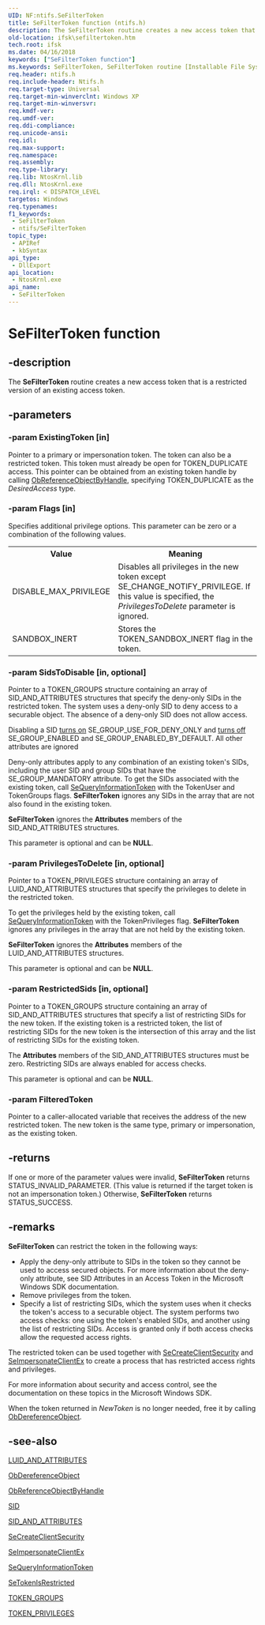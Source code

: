 ```yaml
---
UID: NF:ntifs.SeFilterToken
title: SeFilterToken function (ntifs.h)
description: The SeFilterToken routine creates a new access token that is a restricted version of an existing access token.
old-location: ifsk\sefiltertoken.htm
tech.root: ifsk
ms.date: 04/16/2018
keywords: ["SeFilterToken function"]
ms.keywords: SeFilterToken, SeFilterToken routine [Installable File System Drivers], ifsk.sefiltertoken, ntifs/SeFilterToken, seref_33edad21-5cc4-4bd9-86f1-b52c648fc87c.xml
req.header: ntifs.h
req.include-header: Ntifs.h
req.target-type: Universal
req.target-min-winverclnt: Windows XP
req.target-min-winversvr: 
req.kmdf-ver: 
req.umdf-ver: 
req.ddi-compliance: 
req.unicode-ansi: 
req.idl: 
req.max-support: 
req.namespace: 
req.assembly: 
req.type-library: 
req.lib: NtosKrnl.lib
req.dll: NtosKrnl.exe
req.irql: < DISPATCH_LEVEL
targetos: Windows
req.typenames: 
f1_keywords:
 - SeFilterToken
 - ntifs/SeFilterToken
topic_type:
 - APIRef
 - kbSyntax
api_type:
 - DllExport
api_location:
 - NtosKrnl.exe
api_name:
 - SeFilterToken
---
```


# SeFilterToken function


## -description

The <b>SeFilterToken</b> routine creates a new access token that is a restricted version of an existing access token.

## -parameters

### -param ExistingToken [in]


Pointer to a primary or impersonation token. The token can also be a restricted token. This token must already be open for TOKEN_DUPLICATE access. This pointer can be obtained from an existing token handle by calling <a href="/windows-hardware/drivers/ddi/wdm/nf-wdm-obreferenceobjectbyhandle">ObReferenceObjectByHandle</a>, specifying TOKEN_DUPLICATE as the <i>DesiredAccess</i> type.

### -param Flags [in]


Specifies additional privilege options. This parameter can be zero or a combination of the following values. 

<table>
<tr>
<th>Value</th>
<th>Meaning</th>
</tr>
<tr>
<td>
DISABLE_MAX_PRIVILEGE

</td>
<td>
Disables all privileges in the new token except SE_CHANGE_NOTIFY_PRIVILEGE. If this value is specified, the <i>PrivilegesToDelete</i> parameter is ignored. 

</td>
</tr>
<tr>
<td>
SANDBOX_INERT

</td>
<td>
Stores the TOKEN_SANDBOX_INERT flag in the token. 

</td>
</tr>
</table>

### -param SidsToDisable [in, optional]


Pointer to a TOKEN_GROUPS structure containing an array of SID_AND_ATTRIBUTES structures that specify the deny-only SIDs in the restricted token. The system uses a deny-only SID to deny access to a securable object. The absence of a deny-only SID does not allow access. 

Disabling a SID <u>turns on</u> SE_GROUP_USE_FOR_DENY_ONLY and <u>turns off</u> SE_GROUP_ENABLED and SE_GROUP_ENABLED_BY_DEFAULT. All other attributes are ignored 

Deny-only attributes apply to any combination of an existing token's SIDs, including the user SID and group SIDs that have the SE_GROUP_MANDATORY attribute. To get the SIDs associated with the existing token, call <a href="/windows-hardware/drivers/ddi/ntifs/nf-ntifs-sequeryinformationtoken">SeQueryInformationToken</a> with the TokenUser and TokenGroups flags. <b>SeFilterToken</b> ignores any SIDs in the array that are not also found in the existing token. 

<b>SeFilterToken</b> ignores the <b>Attributes</b> members of the SID_AND_ATTRIBUTES structures. 

This parameter is optional and can be <b>NULL</b>.

### -param PrivilegesToDelete [in, optional]


Pointer to a TOKEN_PRIVILEGES structure containing an array of LUID_AND_ATTRIBUTES structures that specify the privileges to delete in the restricted token. 

To get the privileges held by the existing token, call <a href="/windows-hardware/drivers/ddi/ntifs/nf-ntifs-sequeryinformationtoken">SeQueryInformationToken</a> with the TokenPrivileges flag. <b>SeFilterToken</b> ignores any privileges in the array that are not held by the existing token. 

<b>SeFilterToken</b> ignores the <b>Attributes</b> members of the LUID_AND_ATTRIBUTES structures. 

This parameter is optional and can be <b>NULL</b>.

### -param RestrictedSids [in, optional]


Pointer to a TOKEN_GROUPS structure containing an array of SID_AND_ATTRIBUTES structures that specify a list of restricting SIDs for the new token. If the existing token is a restricted token, the list of restricting SIDs for the new token is the intersection of this array and the list of restricting SIDs for the existing token. 

The <b>Attributes</b> members of the SID_AND_ATTRIBUTES structures must be zero. Restricting SIDs are always enabled for access checks. 

This parameter is optional and can be <b>NULL</b>.

### -param FilteredToken

<p>Pointer to a caller-allocated variable that receives the address of the new restricted token. The new token is the same type, primary or impersonation, as the existing token. </p>

## -returns

If one or more of the parameter values were invalid, <b>SeFilterToken</b> returns STATUS_INVALID_PARAMETER. (This value is returned if the target token is not an impersonation token.) Otherwise, <b>SeFilterToken</b> returns STATUS_SUCCESS.

## -remarks

<b>SeFilterToken</b> can restrict the token in the following ways: 

<ul>
<li>
Apply the deny-only attribute to SIDs in the token so they cannot be used to access secured objects. For more information about the deny-only attribute, see SID Attributes in an Access Token in the Microsoft Windows SDK documentation. 

</li>
<li>
Remove privileges from the token. 

</li>
<li>
Specify a list of restricting SIDs, which the system uses when it checks the token's access to a securable object. The system performs two access checks: one using the token's enabled SIDs, and another using the list of restricting SIDs. Access is granted only if both access checks allow the requested access rights.

</li>
</ul>
The restricted token can be used together with <a href="/windows-hardware/drivers/ddi/ntifs/nf-ntifs-secreateclientsecurity">SeCreateClientSecurity</a> and <a href="/windows-hardware/drivers/ddi/ntifs/nf-ntifs-seimpersonateclientex">SeImpersonateClientEx</a> to create a process that has restricted access rights and privileges. 

For more information about security and access control, see the documentation on these topics in the Microsoft Windows SDK. 

When the token returned in <i>NewToken</i> is no longer needed, free it by calling <a href="/windows-hardware/drivers/ddi/wdm/nf-wdm-obdereferenceobject">ObDereferenceObject</a>.

## -see-also

<a href="/windows-hardware/drivers/ddi/wdm/ns-wdm-_luid_and_attributes">LUID_AND_ATTRIBUTES</a>



<a href="/windows-hardware/drivers/ddi/wdm/nf-wdm-obdereferenceobject">ObDereferenceObject</a>



<a href="/windows-hardware/drivers/ddi/wdm/nf-wdm-obreferenceobjectbyhandle">ObReferenceObjectByHandle</a>



<a href="/windows-hardware/drivers/ddi/ntifs/ns-ntifs-_sid">SID</a>



<a href="/windows-hardware/drivers/ddi/ntifs/ns-ntifs-_sid_and_attributes">SID_AND_ATTRIBUTES</a>



<a href="/windows-hardware/drivers/ddi/ntifs/nf-ntifs-secreateclientsecurity">SeCreateClientSecurity</a>



<a href="/windows-hardware/drivers/ddi/ntifs/nf-ntifs-seimpersonateclientex">SeImpersonateClientEx</a>



<a href="/windows-hardware/drivers/ddi/ntifs/nf-ntifs-sequeryinformationtoken">SeQueryInformationToken</a>



<a href="/windows-hardware/drivers/ddi/ntifs/nf-ntifs-setokenisrestricted">SeTokenIsRestricted</a>



<a href="/windows-hardware/drivers/ddi/ntifs/ns-ntifs-_token_groups">TOKEN_GROUPS</a>



<a href="/windows-hardware/drivers/ddi/ntifs/ns-ntifs-_token_privileges">TOKEN_PRIVILEGES</a>
